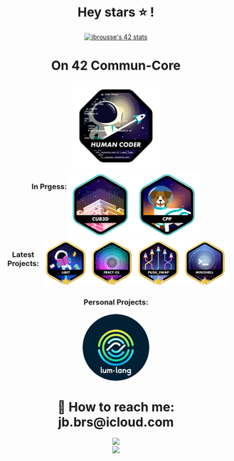 <div align="center">
	<h1> Hey stars ⭐ ! </h1>
	<a href="https://profile.intra.42.fr/users/164757"><img src="https://badge.mediaplus.ma/black/jbrousse?1337Badge=off&UM6P=off" alt="jbrousse's 42 stats" /></a>
</div>
<div align="center">
	<h1> On 42 Commun-Core</h1>
	<img src="./badges/common_coren.png" length="200" width="200"/>
</div>
<div align="center" style="display: flex; justify-content: center;">
	<h3> In Prgess: </h3>
	<a href="https://github.com/monsieurCanard/Cub3d" >	<img src= "./badges/cub3de.png" length="150" width="150" /></a>
	<a href="https://github.com/Luma-3/Cpp-module" >	<img src= "./badges/cppe.png" length="150" width="150" /></a>
</div>
<div align="center" style="display: flex; justify-content: center;">
	<h3>Latest Projects: </h3>
	<a href="https://github.com/Luma-3/libft">		<img src="./badges/libftm.png" length="150" width="150" /></a>
	<a href="https://github.com/Luma-3/fract-ol">		<img src="./badges/fract-olm.png" length="150" width="150" /></a>
	<a href="https://github.com/Luma-3/Push-Swap">		<img src="./badges/push_swapm.png" length="150" width="150"  /></a>
	<a href="https://github.com/Luma-3/Minishell">		<img src="./badges/minishellm.png" length="150" width="150" /></a>
</div>
<div align="center">
	<h3>Personal Projects: </h3>
 	<a href="https://github.com/Luma-3/lum-lang"> <img src="./personal-badge/badge_lum-lang.png" length="150" width="150" style="border-radius: 50%; width: 150px; height: 150px;"/></a>
</div>

<div align="center">
	<h1>📩 How to reach me: jb.brs@icloud.com</h1>
	<img src="https://github-readme-stats.vercel.app/api?username=Luma-3&theme=dracula&show_icons=true&hide_border=true&count_private=true" length="150" width="450"/>
	<br>
	<img src="https://github-readme-streak-stats.herokuapp.com/?user=Luma-3&theme=dracula&hide_border=true" length="150" width="450" />
</div>

<!-- I love Markdown ! -->
